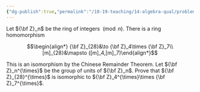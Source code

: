 ```yaml
---
{"dg-publish":true,"permalink":"/10-19-teaching/14-algebra-qual/problem-bank/ring-theory/group-of-units-of-a-product/","tags":["ring_theory"],"updated":"2025-03-10T11:37:15-07:00"}
---
```


Let ${\bf Z}_n$ be the ring of integers $\pmod{n}$. There is a ring homomorphism

$$\begin{align*} {\bf Z}_{28}&\to {\bf Z}_4\times {\bf Z}_7\\ [m]_{28}&\mapsto ([m]_4,[m]_7)\end{align*}$$

This is an isomorphism by the Chinese Remainder Theorem. Let ${\bf Z}_n^{\times}$ be the group of units of ${\bf Z}_n$. Prove that ${\bf Z}_{28}^{\times}$ is isomorphic to ${\bf Z}_4^{\times}\times {\bf Z}_7^{\times}$.